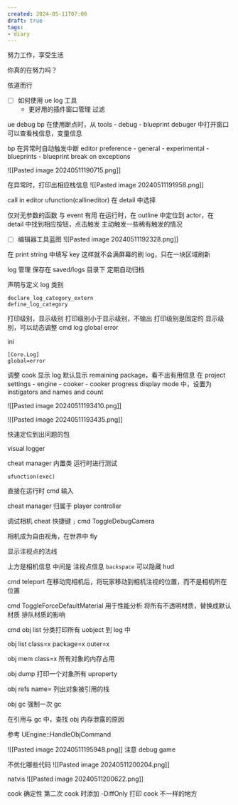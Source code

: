 ```yaml
---
created: 2024-05-11T07:00
draft: true
tags:
- diary
---
```


努力工作，享受生活

你真的在努力吗？

依道而行

- [ ] 如何使用 ue log 工具
	- 更好用的插件窗口管理 过滤


ue debug
bp 在使用断点时，从 tools - debug - blueprint debuger 中打开窗口
可以查看栈信息，变量信息

bp 在异常时自动触发中断
editor preference - general - experimental - blueprints - blueprint break on exceptions

![[Pasted image 20240511190715.png]]

在异常时，打印出相应栈信息
![[Pasted image 20240511191958.png]]


call in editor
ufunction(callineditor)
在 detail 中选择

仅对无参数的函数 与 event 有用
在运行时，在 outline 中定位到 actor，在 detail 中找到相应按钮，点击触发
主动触发一些稀有触发的情况

- [ ] 编辑器工具蓝图
![[Pasted image 20240511192328.png]]


在 print string 中填写 key
这样就不会满屏幕的刷 log，只在一块区域刷新



log 管理
保存在 saved/logs 目录下
定期自动归档

声明与定义 log 类别
```
declare_log_category_extern
define_log_category
```

打印级别，显示级别
打印级别小于显示级别，不输出
打印级别是固定的
显示级别，可以动态调整
cmd
log global error

ini
```
[Core.Log]
global=error
```

调整 cook 显示 log
默认显示 remaining package，看不出有用信息
在 project settings - engine - cooker - cooker progress display mode 中，设置为
instigators and names and count

![[Pasted image 20240511193410.png]]

![[Pasted image 20240511193435.png]]

快速定位到出问题的包




visual logger



 
cheat manager
内置类
运行时进行测试

```
ufunction(exec)
```

直接在运行时 cmd 输入

cheat manager 归属于 player controller




调试相机 cheat
快捷键 `;`
cmd  ToggleDebugCamera

相机成为自由视角，在世界中 fly

显示注视点的法线

上方是相机信息
中间是 注视点信息
`backspace` 可以隐藏 hud


cmd teleport
在移动完相机后，将玩家移动到相机注视的位置，而不是相机所在位置




cmd
ToggleForceDefaultMaterial
用于性能分析
将所有不透明材质，替换成默认材质
排队材质的影响



cmd
obj list
分类打印所有 uobject 到 log 中

obj list class=x
package=x
outer=x


obj mem class=x
所有对象的内存占用


obj dump
打印一个对象所有 uproperty

obj refs name=
列出对象被引用的栈

obj gc
强制一次 gc

在引用与 gc 中，查找 obj 内存泄露的原因

参考 UEngine::HandleObjCommand




![[Pasted image 20240511195948.png]]
注意 debug game



不优化哪些代码
![[Pasted image 20240511200204.png]]



natvis
![[Pasted image 20240511200622.png]]




cook 确定性
第二次 cook 时添加 -DiffOnly
打印 cook 不一样的地方
